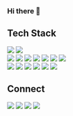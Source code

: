 ### Hi there 👋

## Tech Stack
<img src="https://img.shields.io/badge/python-3776AB?logo=python&logoColor=white">  <img src="https://img.shields.io/badge/Django-092E20?logo=Django&logoColor=white">  
<img src="https://img.shields.io/badge/JavaScript-F7DF1E?logo=JavaScript&logoColor=black">
<img src="https://img.shields.io/badge/Typescript-3178C6?logo=typescript&logoColor=white">
<img src="https://img.shields.io/badge/Vue.js-4FC08D?logo=Vue.js&logoColor=white">
<img src="https://img.shields.io/badge/React-61DAFB?logo=react&logoColor=black">
<img src="https://img.shields.io/badge/Next.js-000000?logo=nextdotjs&logoColor=white">
<img src="https://img.shields.io/badge/HTML5-E34F26?logo=HTML5&logoColor=white">
<img src="https://img.shields.io/badge/Css3-1572B6?logo=css3&logoColor=white">  
<img src="https://img.shields.io/badge/git-F05032?logo=git&logoColor=white">
<img src="https://img.shields.io/badge/jira-0052CC?logo=jira&logoColor=white">
<img src="https://img.shields.io/badge/Notion-000000?logo=notion&logoColor=white"> 
<img src="https://img.shields.io/badge/Figma-F24E1E?logo=figma&logoColor=white">
<img src="https://img.shields.io/badge/github-181717?logo=github&logoColor=white">
<img src="https://img.shields.io/badge/gitlab-FC6D26?logo=gitlab&logoColor=white">

## Connect
<a href="https://github.com/gns9541" target="_blank"><img src="https://img.shields.io/badge/github-181717?logo=github&logoColor=white"></a>
<a href="https://www.instagram.com/zogakpiza/" target="_blank"><img src="https://img.shields.io/badge/instagram-E4405F?logo=instagram&logoColor=white"></a>
<a href="mailto:gns9541gns@naver.com"><img src="https://img.shields.io/badge/gns9541gns@naver.com-03C75A?logo=naver&logoColor=white&link=mailto:gns9541gns@naver.com"/></a>
<a href="mailtohabeonplz9541@gmail.com"><img src="https://img.shields.io/badge/gns9541gns@naver.com-EA4335?logo=gmail&logoColor=white&link=mailto:gns9541gns@naver.com"/></a>


<!--
**gns9541/gns9541** is a ✨ _special_ ✨ repository because its `README.md` (this file) appears on your GitHub profile.

Here are some ideas to get you started:

- 🔭 I’m currently working on ...
- 🌱 I’m currently learning ...
- 👯 I’m looking to collaborate on ...
- 🤔 I’m looking for help with ...
- 💬 Ask me about ...
- 📫 How to reach me: ...
- 😄 Pronouns: ...
- ⚡ Fun fact: ...
-->
